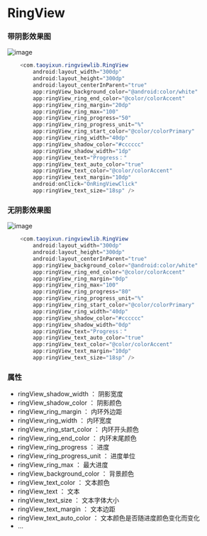 # RingView

### 带阴影效果图
![image](https://github.com/taoyixun/RingView/blob/master/img-folder/20160829150958.png?raw=true)
```java
    <com.taoyixun.ringviewlib.RingView
        android:layout_width="300dp"
        android:layout_height="300dp"
        android:layout_centerInParent="true"
        app:ringView_background_color="@android:color/white"
        app:ringView_ring_end_color="@color/colorAccent"
        app:ringView_ring_margin="20dp"
        app:ringView_ring_max="100"
        app:ringView_ring_progress="50"
        app:ringView_ring_progress_unit="%"
        app:ringView_ring_start_color="@color/colorPrimary"
        app:ringView_ring_width="40dp"
        app:ringView_shadow_color="#cccccc"
        app:ringView_shadow_width="1dp"
        app:ringView_text="Progress："
        app:ringView_text_auto_color="true"
        app:ringView_text_color="@color/colorAccent"
        app:ringView_text_margin="10dp"
        android:onClick="OnRingViewClick"
        app:ringView_text_size="18sp" />
  ```
  
### 无阴影效果图
![image](https://github.com/taoyixun/RingView/blob/master/img-folder/20160829151135.png?raw=true)
```java
    <com.taoyixun.ringviewlib.RingView
        android:layout_width="300dp"
        android:layout_height="300dp"
        android:layout_centerInParent="true"
        app:ringView_background_color="@android:color/white"
        app:ringView_ring_end_color="@color/colorAccent"
        app:ringView_ring_margin="0dp"
        app:ringView_ring_max="100"
        app:ringView_ring_progress="80"
        app:ringView_ring_progress_unit="%"
        app:ringView_ring_start_color="@color/colorPrimary"
        app:ringView_ring_width="40dp"
        app:ringView_shadow_color="#cccccc"
        app:ringView_shadow_width="0dp"
        app:ringView_text="Progress："
        app:ringView_text_auto_color="true"
        app:ringView_text_color="@color/colorAccent"
        app:ringView_text_margin="10dp"
        app:ringView_text_size="18sp" />
  ```
  

### 属性

* ringView_shadow_width ： 阴影宽度
* ringView_shadow_color ： 阴影颜色
* ringView_ring_margin ： 内环外边距
* ringView_ring_width ： 内环宽度
* ringView_ring_start_color ： 内环开头颜色
* ringView_ring_end_color ： 内环末尾颜色
* ringView_ring_progress ： 进度
* ringView_ring_progress_unit ： 进度单位
* ringView_ring_max ： 最大进度
* ringView_background_color ： 背景颜色
* ringView_text_color ： 文本颜色
* ringView_text ： 文本
* ringView_text_size ： 文本字体大小
* ringView_text_margin ： 文本边距
* ringView_text_auto_color ： 文本颜色是否随进度颜色变化而变化
* ...

